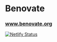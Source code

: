 # Benovate
### www.benovate.org
[![Netlify Status](https://api.netlify.com/api/v1/badges/95374ecc-edaa-4228-ae19-43e602a9bf3e/deploy-status)](https://app.netlify.com/sites/benovate/deploys)